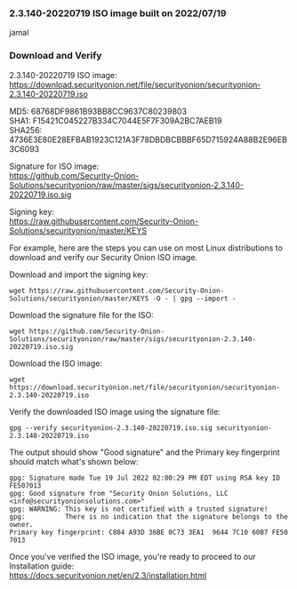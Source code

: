 ### 2.3.140-20220719 ISO image built on 2022/07/19

jamal

### Download and Verify

2.3.140-20220719 ISO image:  
https://download.securityonion.net/file/securityonion/securityonion-2.3.140-20220719.iso

MD5: 68768DF9861B93BB8CC9637C80239803  
SHA1: F15421C045227B334C7044E5F7F309A2BC7AEB19  
SHA256: 4736E3E80E28EFBAB1923C121A3F78DBDBCBBBF65D715924A88B2E96EB3C6093 

Signature for ISO image:  
https://github.com/Security-Onion-Solutions/securityonion/raw/master/sigs/securityonion-2.3.140-20220719.iso.sig

Signing key:  
https://raw.githubusercontent.com/Security-Onion-Solutions/securityonion/master/KEYS  

For example, here are the steps you can use on most Linux distributions to download and verify our Security Onion ISO image.

Download and import the signing key:  
```
wget https://raw.githubusercontent.com/Security-Onion-Solutions/securityonion/master/KEYS -O - | gpg --import -  
```

Download the signature file for the ISO:  
```
wget https://github.com/Security-Onion-Solutions/securityonion/raw/master/sigs/securityonion-2.3.140-20220719.iso.sig
```

Download the ISO image:  
```
wget https://download.securityonion.net/file/securityonion/securityonion-2.3.140-20220719.iso
```

Verify the downloaded ISO image using the signature file:  
```
gpg --verify securityonion-2.3.140-20220719.iso.sig securityonion-2.3.140-20220719.iso
```

The output should show "Good signature" and the Primary key fingerprint should match what's shown below:
```
gpg: Signature made Tue 19 Jul 2022 02:00:29 PM EDT using RSA key ID FE507013
gpg: Good signature from "Security Onion Solutions, LLC <info@securityonionsolutions.com>"
gpg: WARNING: This key is not certified with a trusted signature!
gpg:          There is no indication that the signature belongs to the owner.
Primary key fingerprint: C804 A93D 36BE 0C73 3EA1  9644 7C10 60B7 FE50 7013
```

Once you've verified the ISO image, you're ready to proceed to our Installation guide:  
https://docs.securityonion.net/en/2.3/installation.html
